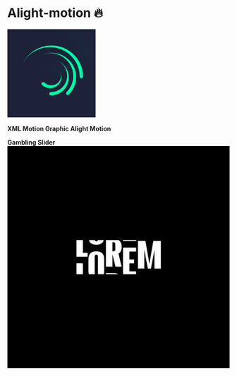 # Alight-motion 🔥
<img src="https://github.com/Rahmadfirdiansyah/Alight-motion/blob/main/Gambar/Logo.png" width="200"> 

**XML Motion Graphic Alight Motion**

**Gambling Slider**
![gif](https://github.com/Rahmadfirdiansyah/Alight-motion/blob/main/Gambar/Gambling%20slider.gif)
